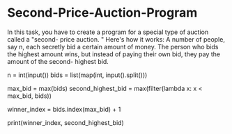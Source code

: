 # Second-Price-Auction-Program
In this task, you have to create a program for a special type of auction called a "second- price auction. " Here's how it works:  A number of people, say n, each secretly bid a certain amount of money. The person who bids the highest amount wins, but instead of paying their own bid, they pay the amount of the second- highest bid. 

n = int(input())
bids = list(map(int, input().split()))

max_bid = max(bids)
second_highest_bid = max(filter(lambda x: x < max_bid, bids))

winner_index = bids.index(max_bid) + 1

print(winner_index, second_highest_bid)
